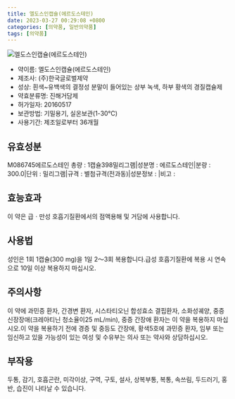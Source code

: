 ```yaml
---
title: 엘도스인캡슐(에르도스테인)
date: 2023-03-27 00:29:08 +0800
categories: [의약품, 일반의약품]
tags: [의약품]
---
```

![엘도스인캡슐(에르도스테인)](https://nedrug.mfds.go.kr/pbp/cmn/itemImageDownload/149805864617300045)

- 약이름: 엘도스인캡슐(에르도스테인)
- 제조사: (주)한국글로벌제약
- 성상: 흰색~유백색의 결정성 분말이 들어있는 상부 녹색, 하부 황색의 경질캡슐제
- 약효분류명: 진해거담제
- 허가일자: 20160517
- 보관방법: 기밀용기, 실온보관(1-30℃)
- 사용기간: 제조일로부터 36개월
## 유효성분
M086745에르도스테인
총량 : 1캡슐398밀리그램|성분명 : 에르도스테인|분량 : 300.0|단위 : 밀리그램|규격 : 별첨규격(전과동)|성분정보 : |비고 :
## 효능효과
이 약은 급ㆍ만성 호흡기질환에서의 점액용해 및 거담에 사용합니다.
## 사용법
성인은 1회 1캡슐(300 mg)을 1일 2～3회 복용합니다.급성 호흡기질환에 복용 시 연속으로 10일 이상 복용하지 마십시오.
## 주의사항
이 약에 과민증 환자, 간경변 환자, 시스타티오닌 합성효소 결핍환자, 소화성궤양, 중증 신장장애(크레아티닌 청소율이25 mL/min), 중증 간장애 환자는 이 약을 복용하지 마십시오.이 약을 복용하기 전에 경증 및 중등도 간장애, 황색5호에 과민증 환자, 임부 또는 임신하고 있을 가능성이 있는 여성 및 수유부는 의사 또는 약사와 상담하십시오.
## 부작용
두통, 감기, 호흡곤란, 미각이상, 구역, 구토, 설사, 상복부통, 복통, 속쓰림, 두드러기, 홍반, 습진이 나타날 수 있습니다.
